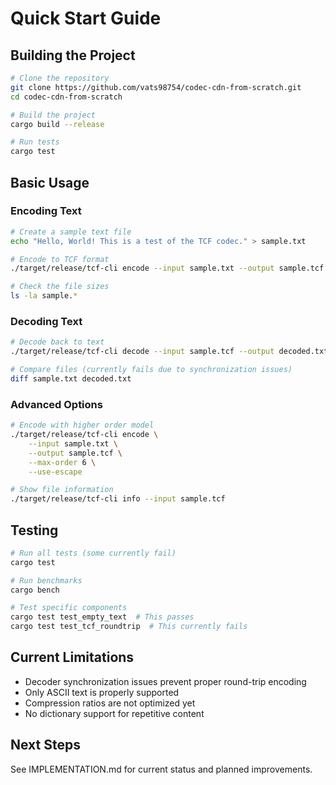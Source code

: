 # Quick Start Guide

## Building the Project

```bash
# Clone the repository
git clone https://github.com/vats98754/codec-cdn-from-scratch.git
cd codec-cdn-from-scratch

# Build the project
cargo build --release

# Run tests
cargo test
```

## Basic Usage

### Encoding Text

```bash
# Create a sample text file
echo "Hello, World! This is a test of the TCF codec." > sample.txt

# Encode to TCF format
./target/release/tcf-cli encode --input sample.txt --output sample.tcf

# Check the file sizes
ls -la sample.*
```

### Decoding Text

```bash
# Decode back to text
./target/release/tcf-cli decode --input sample.tcf --output decoded.txt

# Compare files (currently fails due to synchronization issues)
diff sample.txt decoded.txt
```

### Advanced Options

```bash
# Encode with higher order model
./target/release/tcf-cli encode \
    --input sample.txt \
    --output sample.tcf \
    --max-order 6 \
    --use-escape

# Show file information
./target/release/tcf-cli info --input sample.tcf
```

## Testing

```bash
# Run all tests (some currently fail)
cargo test

# Run benchmarks
cargo bench

# Test specific components
cargo test test_empty_text  # This passes
cargo test test_tcf_roundtrip  # This currently fails
```

## Current Limitations

- Decoder synchronization issues prevent proper round-trip encoding
- Only ASCII text is properly supported
- Compression ratios are not optimized yet
- No dictionary support for repetitive content

## Next Steps

See IMPLEMENTATION.md for current status and planned improvements.